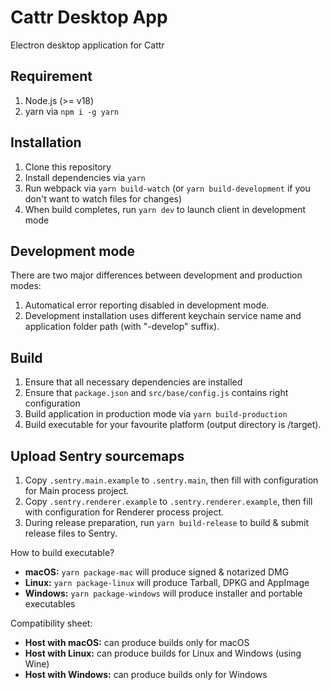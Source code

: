 Cattr Desktop App
==========
Electron desktop application for Cattr

## Requirement
1. Node.js (>= v18)
2. yarn via `npm i -g yarn`

## Installation
1. Clone this repository
2. Install dependencies via `yarn`
3. Run webpack via `yarn build-watch` (or `yarn build-development` if you don't want to watch files for changes)
4. When build completes, run `yarn dev` to launch client in development mode

## Development mode
There are two major differences between development and production modes:
1. Automatical error reporting disabled in development mode.
2. Development installation uses different keychain service name and application folder path (with "-develop" suffix).

## Build
1. Ensure that all necessary dependencies are installed
2. Ensure that `package.json` and `src/base/config.js` contains right configuration
3. Build application in production mode via `yarn build-production`
4. Build executable for your favourite platform (output directory is /target).

## Upload Sentry sourcemaps
1. Copy `.sentry.main.example` to `.sentry.main`, then fill with configuration for Main process project.
2. Copy `.sentry.renderer.example` to `.sentry.renderer.example`, then fill with configuration for Renderer process project.
3. During release preparation, run `yarn build-release` to build & submit release files to Sentry.

How to build executable?
  - **macOS:** `yarn package-mac` will produce signed & notarized DMG
  - **Linux:** `yarn package-linux` will produce Tarball, DPKG and AppImage
  - **Windows:** `yarn package-windows` will produce installer and portable executables

Compatibility sheet:
  - **Host with macOS:** can produce builds only for macOS
  - **Host with Linux:** can produce builds for Linux and Windows (using Wine)
  - **Host with Windows:** can produce builds only for Windows
